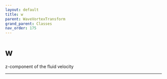 ```yaml
---
layout: default
title: w
parent: WaveVortexTransform
grand_parent: Classes
nav_order: 175
---
```


#  w

z-component of the fluid velocity


---

